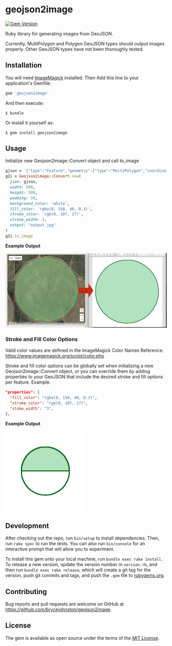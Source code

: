 # geojson2image

[![Gem Version](http://img.shields.io/gem/v/geojson2image.svg)][gem]

[gem]: https://rubygems.org/gems/geojson2image

Ruby library for generating images from GeoJSON.

Currently, MultiPolygon and Polygon GeoJSON types should output images properly. Other GeoJSON types have not been thoroughly tested.

## Installation

You will need [ImageMagick](http://imagemagick.org/) installed. Then Add this line to your application's Gemfile:

```ruby
gem 'geojson2image'
```

And then execute:

    $ bundle

Or install it yourself as:

    $ gem install geojson2image

## Usage

Initialize new Geojson2image::Convert object and call to_image
```ruby
gjson = '{"type":"Feature","geometry":{"type":"MultiPolygon","coordinates":[......'
g2i = Geojson2image::Convert.new(
  json: gjson,
  width: 500,
  height: 500,
  padding: 50,
  background_color: 'white',
  fill_color: 'rgba(0, 158, 40, 0.3)',
  stroke_color: 'rgb(0, 107, 27)',
  stroke_width: 3,
  output: "output.jpg"
)
g2i.to_image
```

**Example Output**

![Example Output](example/example_output.jpg?raw=true "Example Output")

### Stroke and Fill Color Options

Valid color values are defined in the ImageMagick Color Names Reference:
https://www.imagemagick.org/script/color.php

Stroke and fill color options can be globally set when initializing a
new Geojson2image::Convert object, or you can override them by adding
properties to your GeoJSON that include the desired stroke and fill options per
feature. Example:

```json
"properties": {
  "fill_color": "rgba(0, 158, 40, 0.3)",
  "stroke_color": "rgb(0, 107, 27)",
  "stoke_width": "3",
},
```
**Example Output**

![Example Output](example/fill_options_example.jpg?raw=true "Fill Options Example Output")

## Development

After checking out the repo, run `bin/setup` to install dependencies. Then, run `rake spec` to run the tests. You can also run `bin/console` for an interactive prompt that will allow you to experiment.

To install this gem onto your local machine, run `bundle exec rake install`. To release a new version, update the version number in `version.rb`, and then run `bundle exec rake release`, which will create a git tag for the version, push git commits and tags, and push the `.gem` file to [rubygems.org](https://rubygems.org).

## Contributing

Bug reports and pull requests are welcome on GitHub at https://github.com/brycejohnston/geojson2image.


## License

The gem is available as open source under the terms of the [MIT License](http://opensource.org/licenses/MIT).
